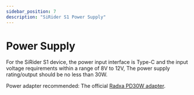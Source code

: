 ```yaml
---
sidebar_position: 7
description: "SiRider S1 Power Supply"
---
```


# Power Supply

For the SiRider S1 device, the power input interface is Type-C and the input voltage requirements within a range of 8V to 12V, 
The power supply rating/output should be no less than 30W.

Power adapter recommended: The official [Radxa PD30W adapter](/accessories/pd_30w).
